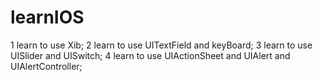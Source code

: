 # learnIOS
1 learn to use Xib;
2 learn to use UITextField and keyBoard;
3 learn to use UISlider and UISwitch;
4 learn to use UIActionSheet and UIAlert and UIAlertController;
